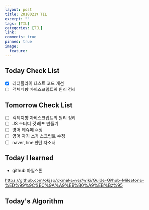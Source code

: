 ```yaml
---
layout: post
title: 20180219 TIL
excerpt: ""
tags: [TIL]
categories: [TIL]
link:
comments: true
pinned: true
image:
  feature:
---
```


## Today Check List

- [x] 레터플라이 테스트 코드 개선
- [ ] 객체지향 자바스크립트의 원리 정리

## Tomorrow Check List

- [ ] 객체지향 자바스크립트의 원리 정리
- [ ] JS 스터디 깃 레포 만들기
- [ ] 영어 레쥬메 수정
- [ ] 영어 자기 소개 스크립트 수정
- [ ] naver, line 인턴 자소서

## Today I learned

* github 마일스톤

https://github.com/okjsp/okmakeover/wiki/Guide-Github-Milestone-%ED%99%9C%EC%9A%A9%EB%B0%A9%EB%B2%95



## Today's Algorithm


